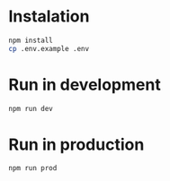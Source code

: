 # Instalation

```bash
npm install
cp .env.example .env
```

# Run in development

```bash
npm run dev
```

# Run in production

```bash
npm run prod
```
